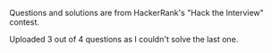 Questions and solutions are from HackerRank's "Hack the Interview" contest. 

Uploaded 3 out of 4 questions as I couldn't solve the last one.